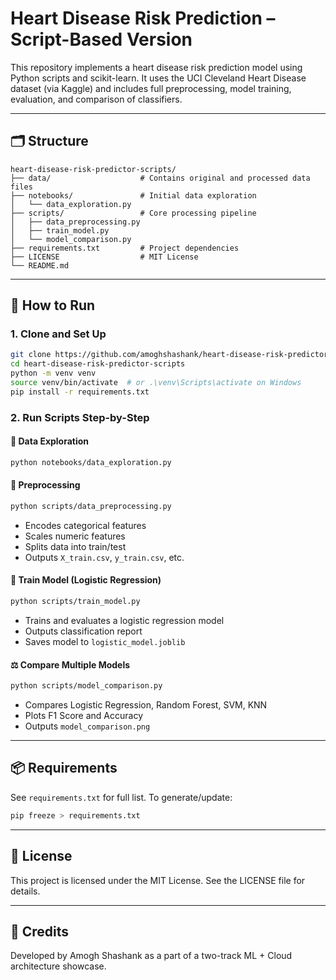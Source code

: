 # Heart Disease Risk Prediction – Script-Based Version

This repository implements a heart disease risk prediction model using Python scripts and scikit-learn. It uses the UCI Cleveland Heart Disease dataset (via Kaggle) and includes full preprocessing, model training, evaluation, and comparison of classifiers.

---

## 🗂️ Structure

```
heart-disease-risk-predictor-scripts/
├── data/                    # Contains original and processed data files
├── notebooks/               # Initial data exploration
│   └── data_exploration.py
├── scripts/                 # Core processing pipeline
│   ├── data_preprocessing.py
│   ├── train_model.py
│   └── model_comparison.py
├── requirements.txt         # Project dependencies
├── LICENSE                  # MIT License
└── README.md
```

---

## 🚀 How to Run

### 1. Clone and Set Up

```bash
git clone https://github.com/amoghshashank/heart-disease-risk-predictor-scripts.git
cd heart-disease-risk-predictor-scripts
python -m venv venv
source venv/bin/activate  # or .\venv\Scripts\activate on Windows
pip install -r requirements.txt
```

### 2. Run Scripts Step-by-Step

#### 🧪 Data Exploration

```bash
python notebooks/data_exploration.py
```

#### 🧹 Preprocessing

```bash
python scripts/data_preprocessing.py
```

* Encodes categorical features
* Scales numeric features
* Splits data into train/test
* Outputs `X_train.csv`, `y_train.csv`, etc.

#### 🤖 Train Model (Logistic Regression)

```bash
python scripts/train_model.py
```

* Trains and evaluates a logistic regression model
* Outputs classification report
* Saves model to `logistic_model.joblib`

#### ⚖️ Compare Multiple Models

```bash
python scripts/model_comparison.py
```

* Compares Logistic Regression, Random Forest, SVM, KNN
* Plots F1 Score and Accuracy
* Outputs `model_comparison.png`

---

## 📦 Requirements

See `requirements.txt` for full list. To generate/update:

```bash
pip freeze > requirements.txt
```

---

## 📄 License

This project is licensed under the MIT License. See the LICENSE file for details.

---

## 👥 Credits

Developed by Amogh Shashank as a part of a two-track ML + Cloud architecture showcase.

